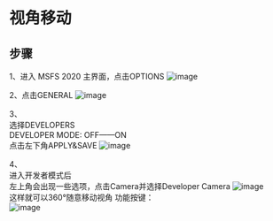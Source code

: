 # 视角移动
## 步骤
1、进入 MSFS 2020 主界面，点击OPTIONS
![image](https://user-images.githubusercontent.com/93473296/139592884-ea8e40cb-49b4-40cd-9590-05723ef9ed0c.png)

2、点击GENERAL
![image](https://user-images.githubusercontent.com/93473296/139592953-f0d92c5e-c776-4d10-9a38-12c9a3bfdad4.png)

3、  
选择DEVELOPERS  
DEVELOPER MODE: OFF——ON  
点击左下角APPLY&SAVE
![image](https://user-images.githubusercontent.com/93473296/139592984-83dfbaa1-0e16-45bc-8b52-636ed6f1a58e.png)

4、  
进入开发者模式后  
左上角会出现一些选项，点击Camera并选择Developer Camera
![image](https://user-images.githubusercontent.com/93473296/139593041-7a34c29c-f9d8-4b31-89cd-5816678fc5e6.png)  
这样就可以360°随意移动视角
功能按键：  
![image](https://user-images.githubusercontent.com/93473296/139593067-a55ae95d-3017-406a-b42d-8e4312e06e66.png)


